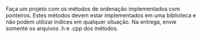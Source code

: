 Faça um projeto com os métodos de ordenação implementados com ponteiros. Estes métodos devem estar implementados em uma biblioteca e não podem utilizar índices em qualquer situação.
Na entrega, envie somente os arquivos .h e .cpp dos métodos.
